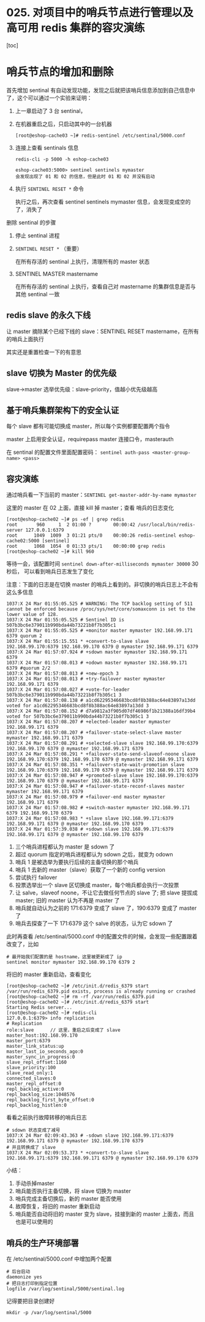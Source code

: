 # 025. 对项目中的哨兵节点进行管理以及高可用 redis 集群的容灾演练
[toc]

# 哨兵节点的增加和删除

首先增加 sentinal 有自动发现功能，发现之后就把该哨兵信息添加到自己信息中了，这个可以通过一个实验来证明：

1. 上一章启动了 3 台 sentinal，
2. 在机器重启之后，只启动其中的一台机器

    ```
    [root@eshop-cache03 ~]# redis-sentinel /etc/sentinal/5000.conf
    ```
3. 连接上查看 sentinals 信息

    ```
    redis-cli -p 5000 -h eshop-cache03

    eshop-cache03:5000> sentinel sentinels mymaster
    会发现出现了 01 和 02 的信息，但是此时 01 和 02 并没有启动
    ```
3. 执行 `SENTINEL RESET *` 命令

    执行之后，再次查看 sentinel sentinels mymaster 信息，会发现变成空的了，消失了

删除 sentinal 的步骤

1. 停止 sentinal 进程
2. `SENTINEL RESET *` （重要）

    在所有存活的 sentinal 上执行，清理所有的 master 状态
3. SENTINEL MASTER mastername

    在所有存活的 sentinal 上执行，查看自己对 mastername 的集群信息是否与其他 sentinal 一致

## redis slave 的永久下线

让 master 摘除某个已经下线的 slave：SENTINEL RESET mastername，在所有的哨兵上面执行

其实还是重置检查一下的有意思

## slave 切换为 Master 的优先级

slave->master 选举优先级：slave-priority，值越小优先级越高

## 基于哨兵集群架构下的安全认证

每个 slave 都有可能切换成 master，所以每个实例都要配置两个指令

master 上启用安全认证，requirepass
master 连接口令，masterauth

在 sentinal 的配置文件里面配置密码： `sentinel auth-pass <master-group-name> <pass>`

## 容灾演练

通过哨兵看一下当前的 master：`SENTINEL get-master-addr-by-name mymaster`

这里的 master 在 02 上面，直接 kill 掉 master；查看 哨兵的日志变化

```
[root@eshop-cache02 ~]# ps -ef | grep redis
root       960     1  2 01:00 ?        00:00:42 /usr/local/bin/redis-server 127.0.0.1:6379      
root      1049  1009  3 01:21 pts/0    00:00:26 redis-sentinel eshop-cache02:5000 [sentinel]
root      1068  1054  0 01:33 pts/1    00:00:00 grep redis
[root@eshop-cache02 ~]# kill 960
```

等待一会，该配置时间 `sentinel down-after-milliseconds mymaster 30000` 30 秒后，
可以看到哨兵日志发生了变化

注意：下面的日志是在切换 master 的哨兵上看到的。非切换的哨兵日志上不会有这么多信息

```
1037:X 24 Mar 01:55:05.525 # WARNING: The TCP backlog setting of 511 cannot be enforced because /proc/sys/net/core/somaxconn is set to the lower value of 128.
1037:X 24 Mar 01:55:05.525 # Sentinel ID is 507b3bc6e379011b990bda44b73221b8f7b305c1
1037:X 24 Mar 01:55:05.525 # +monitor master mymaster 192.168.99.171 6379 quorum 2
1037:X 24 Mar 01:55:15.551 * +convert-to-slave slave 192.168.99.170:6379 192.168.99.170 6379 @ mymaster 192.168.99.171 6379
1037:X 24 Mar 01:57:07.924 # +sdown master mymaster 192.168.99.171 6379
1037:X 24 Mar 01:57:08.013 # +odown master mymaster 192.168.99.171 6379 #quorum 2/2
1037:X 24 Mar 01:57:08.013 # +new-epoch 3
1037:X 24 Mar 01:57:08.013 # +try-failover master mymaster 192.168.99.171 6379
1037:X 24 Mar 01:57:08.027 # +vote-for-leader 507b3bc6e379011b990bda44b73221b8f7b305c1 3
1037:X 24 Mar 01:57:08.138 # a1cd62295346683bcd8f8b388ac64e83897a13dd voted for a1cd62295346683bcd8f8b388ac64e83897a13dd 3
1037:X 24 Mar 01:57:08.152 # d7a9812a3f905d07df46986f1b21388a16df39b4 voted for 507b3bc6e379011b990bda44b73221b8f7b305c1 3
1037:X 24 Mar 01:57:08.207 # +elected-leader master mymaster 192.168.99.171 6379
1037:X 24 Mar 01:57:08.207 # +failover-state-select-slave master mymaster 192.168.99.171 6379
1037:X 24 Mar 01:57:08.291 # +selected-slave slave 192.168.99.170:6379 192.168.99.170 6379 @ mymaster 192.168.99.171 6379
1037:X 24 Mar 01:57:08.291 * +failover-state-send-slaveof-noone slave 192.168.99.170:6379 192.168.99.170 6379 @ mymaster 192.168.99.171 6379
1037:X 24 Mar 01:57:08.351 * +failover-state-wait-promotion slave 192.168.99.170:6379 192.168.99.170 6379 @ mymaster 192.168.99.171 6379
1037:X 24 Mar 01:57:08.947 # +promoted-slave slave 192.168.99.170:6379 192.168.99.170 6379 @ mymaster 192.168.99.171 6379
1037:X 24 Mar 01:57:08.947 # +failover-state-reconf-slaves master mymaster 192.168.99.171 6379
1037:X 24 Mar 01:57:08.979 # +failover-end master mymaster 192.168.99.171 6379
1037:X 24 Mar 01:57:08.982 # +switch-master mymaster 192.168.99.171 6379 192.168.99.170 6379
1037:X 24 Mar 01:57:08.983 * +slave slave 192.168.99.171:6379 192.168.99.171 6379 @ mymaster 192.168.99.170 6379
1037:X 24 Mar 01:57:39.038 # +sdown slave 192.168.99.171:6379 192.168.99.171 6379 @ mymaster 192.168.99.170 6379
```

1. 三个哨兵进程都认为 master 是 sdown 了
2. 超过 quorum 指定的哨兵进程都认为 sdown 之后，就变为 odown
3. 哨兵 1 是被选举为要执行后续的主备切换的那个哨兵
4. 哨兵 1 去新的 master（slave）获取了一个新的 config version
5. 尝试执行 failover
6. 投票选举出一个 slave 区切换成 master，每个哨兵都会执行一次投票
7. 让 salve，slaveof noone，不让它去做任何节点的 slave 了; 把 slave 提拔成 master; 旧的 master 认为不再是 master 了
8. 哨兵就自动认为之前的 171:6379 变成了 slave 了，190:6379 变成了 master 了
9. 哨兵去探查了一下 171:6379 这个 salve 的状态，认为它 sdown 了

此时再查看 /etc/sentinal/5000.conf 中的配置文件的时候，会发现一些配置跟着改变了，比如

```
# 最开始我们配置的是 hostname，这里被更新成了 ip
sentinel monitor mymaster 192.168.99.170 6379 2
```

将旧的 master 重新启动，查看变化

```
[root@eshop-cache02 ~]# /etc/init.d/redis_6379 start
/var/run/redis_6379.pid exists, process is already running or crashed
[root@eshop-cache02 ~]# rm -rf /var/run/redis_6379.pid
[root@eshop-cache02 ~]# /etc/init.d/redis_6379 start
Starting Redis server...
[root@eshop-cache02 ~]# redis-cli
127.0.0.1:6379> info replication
# Replication
role:slave      // 这里，重启之后变成了 slave
master_host:192.168.99.170
master_port:6379
master_link_status:up
master_last_io_seconds_ago:0
master_sync_in_progress:0
slave_repl_offset:1160
slave_priority:100
slave_read_only:1
connected_slaves:0
master_repl_offset:0
repl_backlog_active:0
repl_backlog_size:1048576
repl_backlog_first_byte_offset:0
repl_backlog_histlen:0
```

看看之前执行故障转移的哨兵日志

```
# sdown 状态变成了减号
1037:X 24 Mar 02:09:43.363 # -sdown slave 192.168.99.171:6379 192.168.99.171 6379 @ mymaster 192.168.99.170 6379
# 并且转换成了 slave
1037:X 24 Mar 02:09:53.373 * +convert-to-slave slave 192.168.99.171:6379 192.168.99.171 6379 @ mymaster 192.168.99.170 6379
```

小结：
1. 手动杀掉master
2. 哨兵能否执行主备切换，将 slave 切换为 master
3. 哨兵完成主备切换后，新的 master 能否使用
4. 故障恢复，将旧的 master 重新启动
5. 哨兵能否自动将旧的 master 变为 slave，挂接到新的 master 上面去，而且也是可以使用的

## 哨兵的生产环境部署
在 /etc/sentinal/5000.conf 中增加两个配置

```
# 后台启动
daemonize yes
# 把日志打印到指定位置
logfile /var/log/sentinal/5000/sentinal.log
```

记得要把目录创建好
```
mkdir -p /var/log/sentinal/5000
```
